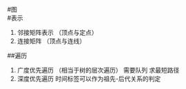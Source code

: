 #图   
#表示   
1. 邻接矩阵表示  （顶点与定点）   
2. 连接矩阵 （顶点与连线）     


##遍历       
1. 广度优先遍历 （相当于树的层次遍历） 需要队列    求最短路径  
2. 深度优先遍历   时间标签可以作为祖先-后代关系的判定
